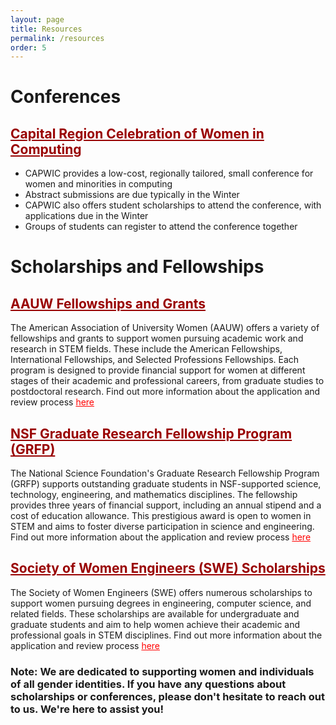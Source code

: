 ```yaml
---
layout: page
title: Resources
permalink: /resources
order: 5
---
```


# Conferences
## <a href="https://capwic.org/" style="color: #990000;;">Capital Region Celebration of Women in Computing</a>
- CAPWIC provides a low-cost, regionally tailored, small conference for women and minorities in computing
- Abstract submissions are due typically in the Winter
- CAPWIC also offers student scholarships to attend the conference, with applications due in the Winter
- Groups of students can register to attend the conference together


# Scholarships and Fellowships
## <a href="https://www.aauw.org/resources/programs/fellowships-grants/" style="color: #990000;;">AAUW Fellowships and Grants</a>
The American Association of University Women (AAUW) offers a variety of fellowships and grants to support women pursuing academic work and research in STEM fields. These include the American Fellowships, International Fellowships, and Selected Professions Fellowships. Each program is designed to provide financial support for women at different stages of their academic and professional careers, from graduate studies to postdoctoral research. Find out more information about the application and review process <a href="https://www.aauw.org/resources/programs/fellowships-grants/" style="color: red;">here</a>


## <a href="https://www.nsfgrfp.org/" style="color: #990000;;">NSF Graduate Research Fellowship Program (GRFP)</a>
The National Science Foundation's Graduate Research Fellowship Program (GRFP) supports outstanding graduate students in NSF-supported science, technology, engineering, and mathematics disciplines. The fellowship provides three years of financial support, including an annual stipend and a cost of education allowance. This prestigious award is open to women in STEM and aims to foster diverse participation in science and engineering. Find out more information about the application and review process <a href="https://www.nsfgrfp.org/" style="color: red;">here</a>



## <a href="https://swe.org/scholarships/" style="color: #990000;;"> Society of Women Engineers (SWE) Scholarships</a>
The Society of Women Engineers (SWE) offers numerous scholarships to support women pursuing degrees in engineering, computer science, and related fields. These scholarships are available for undergraduate and graduate students and aim to help women achieve their academic and professional goals in STEM disciplines. Find out more information about the application and review process <a href="https://swe.org/scholarships/" style="color: red;">here</a>

### Note: We are dedicated to supporting women and individuals of all gender identities. If you have any questions about scholarships or conferences, please don't hesitate to reach out to us. We're here to assist you!





